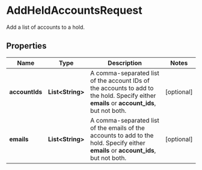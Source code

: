 

# AddHeldAccountsRequest

Add a list of accounts to a hold.

## Properties

| Name | Type | Description | Notes |
|------------ | ------------- | ------------- | -------------|
|**accountIds** | **List&lt;String&gt;** | A comma-separated list of the account IDs of the accounts to add to the hold. Specify either **emails** or **account_ids**, but not both. |  [optional] |
|**emails** | **List&lt;String&gt;** | A comma-separated list of the emails of the accounts to add to the hold. Specify either **emails** or **account_ids**, but not both. |  [optional] |



